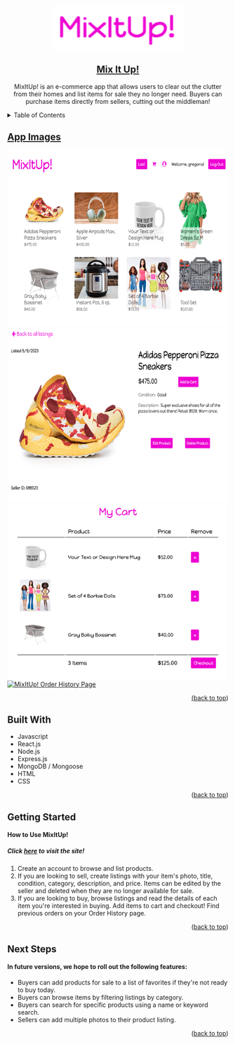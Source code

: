 <a name="readme-top"></a>

<!-- PROJECT LOGO -->
<br />
<div align="center">

<img src="./public/images/MixItUp Header.png" alt="MixItUp!" height="100" width="300"/>

<h2 align="center">
    <a href="https://mixitup-project-4-0e47b2d8d550.herokuapp.com/" target="_blank" rel="noopener noreferrer" >Mix It Up!</a>
</h2>

  <p align="center">
    MixItUp! is an e-commerce app that allows users to clear out the clutter from their homes and list items
    for sale they no longer need. Buyers can purchase items directly from sellers, cutting out the middleman!
  </p>
</div>

<!-- TABLE OF CONTENTS -->
<details>
  <summary>Table of Contents</summary>
  <ol>
    <li><a href="#app-images">App Images</a></li>
    <li><a href="#built-with">Built With</a></li>
    <li><a href="#getting-started">Getting Started</a></li>
    <li><a href="#next-steps">Next Steps</li>
  </ol>
</details>

## App Images

<img src="./public/images/MixItUp Homepage.png" alt="MixItUp! Homepage" height="400" width="650" display="inline-block"/>
<img src="./public/images/ProductDetailImage.png" alt="MixItUp! Product Detail Page" height="400" width="650" display="inline-block"/>
<img src="./public/images/MyCartPage.png" alt="MixItUp! Cart Page" height="400" width="500" display="inline-block"/>
<img src="./public/images/OrderDetail.png.png" alt="MixItUp! Order History Page" height="400" width="400" display="inline-block"/>

<p align="right">(<a href="#readme-top">back to top</a>)</p>

## Built With

* Javascript
* React.js
* Node.js
* Express.js
* MongoDB / Mongoose
* HTML
* CSS

<p align="right">(<a href="#readme-top">back to top</a>)</p>


## Getting Started

<h4>How to Use MixItUp!</h4>
<h5>Click <a href="https://mixitup-project-4-0e47b2d8d550.herokuapp.com/" target="_blank" rel="noopener noreferrer" >here</a> to visit the site!</h5>
<ol>
    <li>Create an account to browse and list products.</li>
    <li>If you are looking to sell, create listings with your item's photo, title, condition, category, description, and price. Items can be edited by the seller and deleted when they are no longer available for sale.</li>
    <li>If you are looking to buy, browse listings and read the details of each item you're interested in buying. Add items to cart and checkout! Find previous orders on your Order History page.</li>
</ol>

<p align="right">(<a href="#readme-top">back to top</a>)</p>

## Next Steps

<h4>In future versions, we hope to roll out the following features:</h4>
<ul>
    <li>Buyers can add products for sale to a list of favorites if they're not ready to buy today.</li>
    <li>Buyers can browse items by filtering listings by category.</li>
    <li>Buyers can search for specific products using a name or keyword search.</li>
    <li>Sellers can add multiple photos to their product listing.</li>
</ul>

<p align="right">(<a href="#readme-top">back to top</a>)</p>